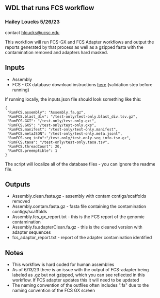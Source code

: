 ## WDL that runs FCS workflow 
### Hailey Loucks 5/26/23
contact hloucks@ucsc.edu

This workflow will run FCS-GX and FCS Adapter workflows and output the reports generated by that process as well as a gzipped fasta with the contamination removed and adapters hard masked.

## Inputs 
- Assembly
- FCS - GX database download instructions [here](https://github.com/ncbi/fcs/wiki/FCS-GX)  (validation step before running)

If running locally, the inputs.json file should look something like this:

```
{
 "RunFCS.assembly": "Assembly.fa.gz",
 "RunFCS.blast_div": "/test-only/test-only.blast_div.tsv.gz",
 "RunFCS.GXI": "/test-only/test-only.gxi",
 "RunFCS.GXS": "/test-only/test-only.gxs",
 "RunFCS.manifest": "/test-only/test-only.manifest",
 "RunFCS.metaJSON": "/test-only/test-only.meta.jsonl",
 "RunFCS.seq_info":"/test-only/test-only.seq_info.tsv.gz",
 "RunFCS.taxa": "/test-only/test-only.taxa.tsv",
 "RunFCS.threadCount": 20,
 "RunFCS.preemptible": 1
}
```

The script will localize all of the database files - you can ignore the readme file. 

## Outputs 
- Assembly.clean.fasta.gz - assembly with contam contigs/scaffolds removed
- Assembly.contam.fasta.gz - fasta file containing the contamination contigs/scaffolds
- Assembly.fcs_gx_report.txt - this is the FCS report of the genomic contamination 
- Assembly.fa.adapterClean.fa.gz - this is the cleaned version with adapter sequences 
- fcs_adaptor_report.txt - report of the adapter contamination identified 


## Notes
- This workflow is hard coded for human assemblies 
- As of 6/13/23 there is an issue with the output of FCS-adapter being labeled as .gz but not gzipped, which you can see reflected in this workflow. If FCS adapter updates this it will need to be updated
- The naming convention of the outfiles often includes ".fa" due to the naming convention of the FCS GX screen

